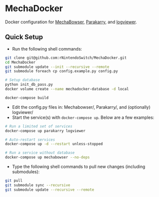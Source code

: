 # MechaDocker
Docker configuration for [MechaBowser](https://github.com/rNintendoSwitch/MechaBowser), [Parakarry](https://github.com/rNintendoSwitch/Parakarry), and [logviewer](https://github.com/rNintendoSwitch/logviewer).

## Quick Setup
* Run the following shell commands:
```sh
git clone git@github.com:rNintendoSwitch/MechaDocker.git
cd MechaDocker
git submodule update --init --recursive --remote
git submodule foreach cp config.example.py config.py

# Setup database
python init_db_pass.py
docker volume create --name mechadocker-database -d local

docker-compose build
```
* Edit the config.py files in: Mechabowser/, Parakarry/, and (optionally) logviewer/ 
* Start the service(s) with `docker-compose up`. Below are a few examples:
```sh
# Run a limited set of services
docker-compose up parakarry logviewer

# Auto-restart services
docker-compose up -d --restart unless-stopped

# Run a service without database
docker-compose up mechabowser --no-deps
```
* Type the following shell commands to pull new changes (including submodules):
```sh
git pull
git submodule sync --recursive
git submodule update --recursive --remote
```

